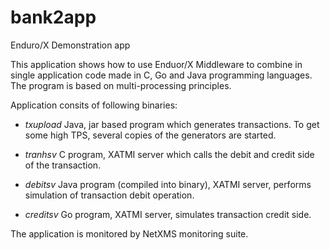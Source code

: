 # bank2app
Enduro/X Demonstration app

This application shows how to use Enduor/X Middleware to combine in single application code made in C, Go and Java programming languages. The program is based on multi-processing principles.

Application consits of following binaries:

- *txupload* Java, jar based program which generates transactions. To get some high TPS, several copies of the generators are started.

- *tranhsv* C program, XATMI server which calls the debit and credit side of the transaction.

- *debitsv* Java program (compiled into binary), XATMI server, performs simulation of transaction debit operation.

- *creditsv* Go program, XATMI server, simulates transaction credit side.

The application is monitored by NetXMS monitoring suite.
